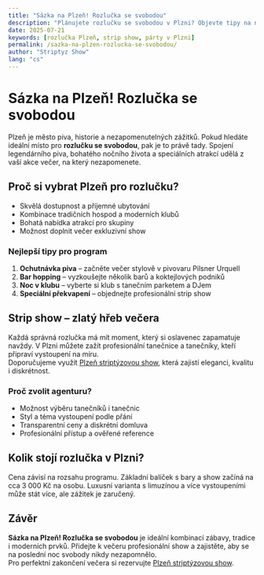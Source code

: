 ```yaml
---
title: "Sázka na Plzeň! Rozlučka se svobodou"
description: "Plánujete rozlučku se svobodou v Plzni? Objevte tipy na nejlepší bary, kluby i striptýzové show. Poslední večer svobody v Plzni bude nezapomenutelný!"
date: 2025-07-21
keywords: [rozlučka Plzeň, strip show, párty v Plzni]
permalink: /sazka-na-plzen-rozlucka-se-svobodou/
author: "Striptyz Show"
lang: "cs"
---
```


# Sázka na Plzeň! Rozlučka se svobodou

Plzeň je město piva, historie a nezapomenutelných zážitků. Pokud hledáte ideální místo pro **rozlučku se svobodou**, pak je to právě tady. Spojení legendárního piva, bohatého nočního života a speciálních atrakcí udělá z vaší akce večer, na který nezapomenete.

## Proč si vybrat Plzeň pro rozlučku?

- Skvělá dostupnost a příjemné ubytování  
- Kombinace tradičních hospod a moderních klubů  
- Bohatá nabídka atrakcí pro skupiny  
- Možnost doplnit večer exkluzivní show  

### Nejlepší tipy pro program

1. **Ochutnávka piva** – začněte večer stylově v pivovaru Pilsner Urquell  
2. **Bar hopping** – vyzkoušejte několik barů a koktejlových podniků  
3. **Noc v klubu** – vyberte si klub s tanečním parketem a DJem  
4. **Speciální překvapení** – objednejte profesionální strip show  

## Strip show – zlatý hřeb večera

Každá správná rozlučka má mít moment, který si oslavenec zapamatuje navždy. V Plzni můžete zažít profesionální tanečnice a tanečníky, kteří připraví vystoupení na míru.  
Doporučujeme využít [Plzeň striptýzovou show](https://www.agenturafox.cz/striptyz-plzen/), která zajistí eleganci, kvalitu i diskrétnost.

### Proč zvolit agenturu?

- Možnost výběru tanečníků i tanečnic  
- Styl a téma vystoupení podle přání  
- Transparentní ceny a diskrétní domluva  
- Profesionální přístup a ověřené reference  

## Kolik stojí rozlučka v Plzni?

Cena závisí na rozsahu programu. Základní balíček s bary a show začíná na cca 3 000 Kč na osobu. Luxusní varianta s limuzínou a více vystoupeními může stát více, ale zážitek je zaručený.

## Závěr

**Sázka na Plzeň! Rozlučka se svobodou** je ideální kombinací zábavy, tradice i moderních prvků. Přidejte k večeru profesionální show a zajistěte, aby se na poslední noc svobody nikdy nezapomnělo.  
Pro perfektní zakončení večera si rezervujte [Plzeň striptýzovou show](https://www.agenturafox.cz/striptyz-plzen/).


